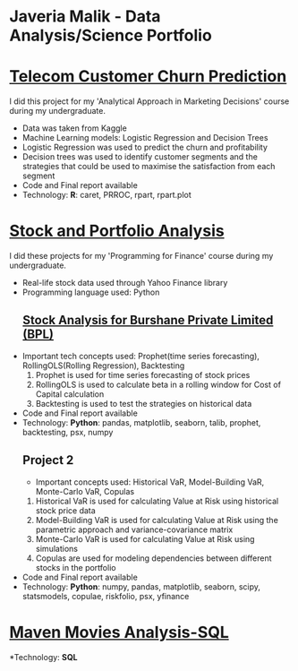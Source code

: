 # Javeria Malik - Data Analysis/Science Portfolio

# [Telecom Customer Churn Prediction](https://github.com/javeriamalik06/Telecom-Customer-Churn-Prediction)
I did this project for my 'Analytical Approach in Marketing Decisions' course during my undergraduate.
* Data was taken from Kaggle
* Machine Learning models: Logistic Regression and Decision Trees
* Logistic Regression was used to predict the churn and profitability
* Decision trees was used to identify customer segments and the strategies that could be used to maximise the satisfaction from each segment
* Code and Final report available
* Technology: **R**: caret, PRROC, rpart, rpart.plot
# [Stock and Portfolio Analysis](https://github.com/javeriamalik06/Stock-and-Portfolio-Analysis-and-Prediction)
I did these projects for my 'Programming for Finance' course during my undergraduate.
* Real-life stock data used through Yahoo Finance library
* Programming language used: Python
  ## [Stock Analysis for Burshane Private Limited (BPL)](https://github.com/javeriamalik06/Stock-and-Portfolio-Analysis-and-Prediction/tree/main/Project%201)
* Important tech concepts used: Prophet(time series forecasting), RollingOLS(Rolling Regression), Backtesting
  1. Prophet is used for time series forecasting of stock prices
  2. RollingOLS is used to calculate beta in a rolling window for Cost of Capital calculation
  3. Backtesting is used to test the strategies on historical data
* Code and Final report available
* Technology: **Python**: pandas, matplotlib, seaborn, talib, prophet, backtesting, psx, numpy
  ## Project 2
  * Important concepts used: Historical VaR, Model-Building VaR, Monte-Carlo VaR, Copulas
  1. Historical VaR is used for calculating Value at Risk using historical stock price data
  2. Model-Building VaR is used for calculating Value at Risk using the parametric approach and variance-covariance matrix
  3. Monte-Carlo VaR is used for calculating Value at Risk using simulations
  4. Copulas are used for modeling dependencies between different stocks in the portfolio
* Code and Final report available
* Technology: **Python**: numpy, pandas, matplotlib, seaborn, scipy, statsmodels, copulae, riskfolio, psx, yfinance
# [Maven Movies Analysis-SQL](https://github.com/javeriamalik06/Maven-Movies-Analysis-SQL)
*Technology: **SQL**
